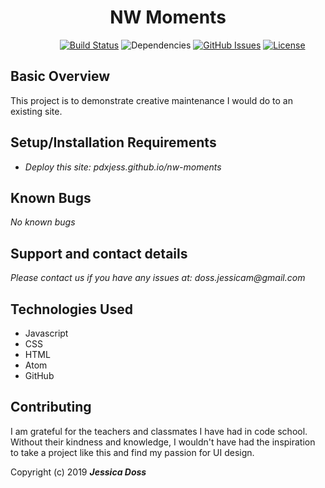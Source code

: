 <center><h1>NW Moments</h1></center>


&nbsp;&nbsp;&nbsp;&nbsp;&nbsp;&nbsp;&nbsp;&nbsp;&nbsp;&nbsp;&nbsp;&nbsp;&nbsp;&nbsp;&nbsp;&nbsp;&nbsp;&nbsp;&nbsp;
[![Build Status](https://travis-ci.org/anfederico/Clairvoyant.svg?branch=master)](https://travis-ci.org/anfederico/Clairvoyant)
![Dependencies](https://img.shields.io/badge/dependencies-up%20to%20date-brightgreen.svg)
[![GitHub Issues](https://img.shields.io/github/issues/shaduv/lyrical-personality-teamwk2.svg)](https://github.com/shaduv/lyrical-personality-teamwk2/issues)
[![License](https://img.shields.io/badge/license-MIT-blue.svg)](https://opensource.org/licenses/MIT)



## Basic Overview
This project is to demonstrate creative maintenance I would do to an existing site.


## Setup/Installation Requirements

* _Deploy this site: pdxjess.github.io/nw-moments_

## Known Bugs

_No known bugs_

## Support and contact details

_Please contact us if you have any issues at: doss.jessicam@gmail.com_

## Technologies Used

* Javascript
* CSS
* HTML
* Atom
* GitHub

## Contributing
I am grateful for the teachers and classmates I have had in code school. Without their kindness and knowledge, I wouldn't have had the inspiration to take a project like this and find my passion for UI design.


Copyright (c) 2019 **_Jessica Doss_**

